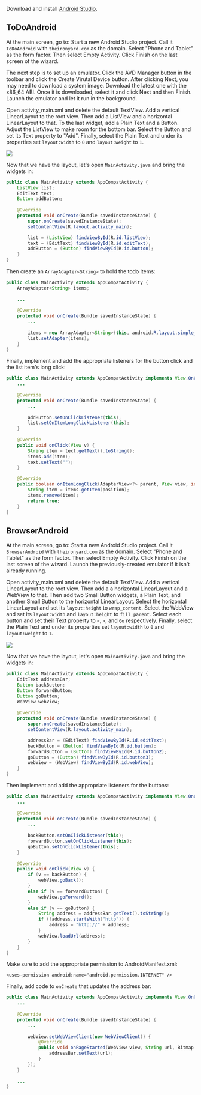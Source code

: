 Download and install [Android Studio](https://developer.android.com/sdk/index.html).

## ToDoAndroid

At the main screen, go to: Start a new Android Studio project. Call it `ToDoAndroid` with `theironyard.com` as the domain. Select "Phone and Tablet" as the form factor. Then select Empty Activity. Click Finish on the last screen of the wizard.

The next step is to set up an emulator. Click the AVD Manager button in the toolbar and click the Create Virutal Device button. After clicking Next, you may need to download a system image. Download the latest one with the x86_64 ABI. Once it is downloaded, select it and click Next and then Finish. Launch the emulator and let it run in the background.

Open activity_main.xml and delete the default TextView. Add a vertical LinearLayout to the root view. Then add a ListView and a horizontal LinearLayout to that. To the last widget, add a Plain Text and a Button. Adjust the ListView to make room for the bottom bar. Select the Button and set its Text property to "Add". Finally, select the Plain Text and under its properties set `layout:width` to `0` and `layout:weight` to `1`.

![](https://raw.githubusercontent.com/oakes/java-assignments/master/curriculum/assets/android-1.png)

Now that we have the layout, let's open `MainActivity.java` and bring the widgets in:

```java
public class MainActivity extends AppCompatActivity {
    ListView list;
    EditText text;
    Button addButton;
    
    @Override
    protected void onCreate(Bundle savedInstanceState) {
        super.onCreate(savedInstanceState);
        setContentView(R.layout.activity_main);

        list = (ListView) findViewById(R.id.listView);
        text = (EditText) findViewById(R.id.editText);
        addButton = (Button) findViewById(R.id.button);
    }
}
```

Then create an `ArrayAdapter<String>` to hold the todo items:

```java
public class MainActivity extends AppCompatActivity {
    ArrayAdapter<String> items;
    
    ...
    
    @Override
    protected void onCreate(Bundle savedInstanceState) {
        ...
        
        items = new ArrayAdapter<String>(this, android.R.layout.simple_list_item_1);
        list.setAdapter(items);
    }
}
```

Finally, implement and add the appropriate listeners for the button click and the list item's long click:

```java
public class MainActivity extends AppCompatActivity implements View.OnClickListener, AdapterView.OnItemLongClickListener {
    ...
    
    @Override
    protected void onCreate(Bundle savedInstanceState) {
        ...
        
        addButton.setOnClickListener(this);
        list.setOnItemLongClickListener(this);
    }
    
    @Override
    public void onClick(View v) {
        String item = text.getText().toString();
        items.add(item);
        text.setText("");
    }

    @Override
    public boolean onItemLongClick(AdapterView<?> parent, View view, int position, long id) {
        String item = items.getItem(position);
        items.remove(item);
        return true;
    }
}
```

## BrowserAndroid

At the main screen, go to: Start a new Android Studio project. Call it `BrowserAndroid` with `theironyard.com` as the domain. Select "Phone and Tablet" as the form factor. Then select Empty Activity. Click Finish on the last screen of the wizard. Launch the previously-created emulator if it isn't already running.

Open activity_main.xml and delete the default TextView. Add a vertical LinearLayout to the root view. Then add a a horizontal LinearLayout and a WebView to that. Then add two Small Button widgets, a Plain Text, and another Small Button to the horizontal LinearLayout. Select the horizontal LinearLayout and set its `layout:height` to `wrap_content`. Select the WebView and set its `layout:width` and `layout:height` to `fill_parent`. Select each button and set their Text property to `<`, `>`, and `Go` respectively. Finally, select the Plain Text and under its properties set `layout:width` to `0` and `layout:weight` to `1`.

![](https://raw.githubusercontent.com/oakes/java-assignments/master/curriculum/assets/android-2.png)

Now that we have the layout, let's open `MainActivity.java` and bring the widgets in:

```java
public class MainActivity extends AppCompatActivity {
    EditText addressBar;
    Button backButton;
    Button forwardButton;
    Button goButton;
    WebView webView;
    
    @Override
    protected void onCreate(Bundle savedInstanceState) {
        super.onCreate(savedInstanceState);
        setContentView(R.layout.activity_main);

        addressBar = (EditText) findViewById(R.id.editText);
        backButton = (Button) findViewById(R.id.button);
        forwardButton = (Button) findViewById(R.id.button2);
        goButton = (Button) findViewById(R.id.button3);
        webView = (WebView) findViewById(R.id.webView);
    }
}
```

Then implement and add the appropriate listeners for the buttons:

```java
public class MainActivity extends AppCompatActivity implements View.OnClickListener {
    ...
    
    @Override
    protected void onCreate(Bundle savedInstanceState) {
        ...
        
        backButton.setOnClickListener(this);
        forwardButton.setOnClickListener(this);
        goButton.setOnClickListener(this);
    }
    
    @Override
    public void onClick(View v) {
        if (v == backButton) {
            webView.goBack();
        }
        else if (v == forwardButton) {
            webView.goForward();
        }
        else if (v == goButton) {
            String address = addressBar.getText().toString();
            if (!address.startsWith("http")) {
                address = "http://" + address;
            }
            webView.loadUrl(address);
        }
    }
}
```

Make sure to add the appropriate permission to AndroidManifest.xml:

```
<uses-permission android:name="android.permission.INTERNET" />
```

Finally, add code to `onCreate` that updates the address bar:

```java
public class MainActivity extends AppCompatActivity implements View.OnClickListener {
    ...
    
    @Override
    protected void onCreate(Bundle savedInstanceState) {
        ...
        
        webView.setWebViewClient(new WebViewClient() {
            @Override
            public void onPageStarted(WebView view, String url, Bitmap favicon) {
                addressBar.setText(url);
            }
        });
    }
    
    ...
}
```
